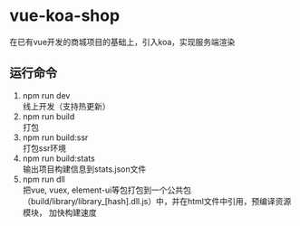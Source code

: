 # vue-koa-shop
在已有vue开发的商城项目的基础上，引入koa，实现服务端渲染


## 运行命令
1. npm run dev  
    线上开发（支持热更新）
2. npm run build  
    打包
3. npm run build:ssr  
    打包ssr环境
4. npm run build:stats    
    输出项目构建信息到stats.json文件
5. npm run dll  
    把vue, vuex, element-ui等包打包到一个公共包（build/library/library_[hash].dll.js）中，并在html文件中引用，预编译资源模块， 加快构建速度